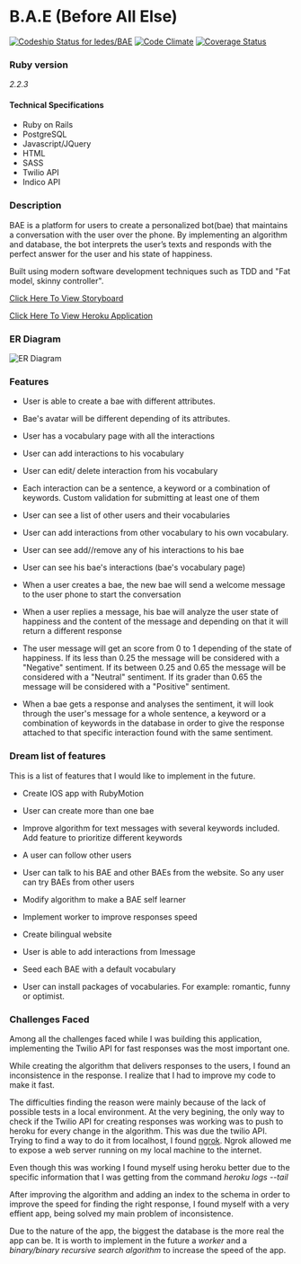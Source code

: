 # B.A.E (Before All Else)
[ ![Codeship Status for ledes/BAE](https://codeship.com/projects/66a1d520-42b3-0133-a1f9-1eb5f82d52fc/status?branch=master)](https://codeship.com/projects/103829)
[![Code Climate](https://codeclimate.com/github/ledes/BAE/badges/gpa.svg)](https://codeclimate.com/github/ledes/BAE)
[![Coverage Status](https://coveralls.io/repos/ledes/BAE/badge.svg?branch=master&service=github)](https://coveralls.io/github/ledes/BAE?branch=master)


### Ruby version

*2.2.3*

#### Technical Specifications

  - Ruby on Rails
  - PostgreSQL
  - Javascript/JQuery
  - HTML
  - SASS
  - Twilio API
  - Indico API

###  Description

BAE is a platform for users to create a personalized bot(bae) that maintains a conversation with the user over the phone. By implementing an algorithm and database, the bot interprets the user’s texts and responds with the perfect answer for the user and his state of happiness.

Built using modern software development techniques such as TDD and "Fat model, skinny controller".

[Click Here To View Storyboard](https://trello.com/b/nSJUDmf7/bae)

[Click Here To View Heroku Application](https://protected-sands-5404.herokuapp.com/)

###  ER Diagram

![ER Diagram](http://i.imgur.com/Jk84Cfd.png)

### Features

* User is able to create a bae with different attributes.

* Bae's avatar will be different depending of its attributes.

* User has a vocabulary page with all the interactions

* User can add interactions to his vocabulary

* User can edit/ delete interaction from his vocabulary

* Each interaction can be a sentence, a keyword or a combination of keywords. Custom validation for submitting at least one of them

* User can see a list of other users and their vocabularies

* User can add interactions from other vocabulary to his own vocabulary.

* User can see add//remove any of his interactions to his bae

* User can see his bae's interactions (bae's vocabulary page)

* When a user creates a bae, the new bae will send a welcome message to the user phone to start the conversation

* When a user replies a message, his bae will analyze the user state of happiness and the content of the message and depending on that it will return a different response

* The user message will get an score from 0 to 1 depending of the state of happiness.
  If its less than 0.25 the message will be considered with a "Negative" sentiment.
  If its between 0.25 and 0.65 the message will be considered with a "Neutral" sentiment.
  If its grader than 0.65 the message will be considered with a "Positive" sentiment.

* When a bae gets a response and analyses the sentiment, it will look through the user's message for a whole sentence, a keyword or a combination of keywords in the database in order to give the response attached to that specific interaction found with the same sentiment.

### Dream list of features

This is a list of features that I would like to implement in the future.

* Create IOS app with RubyMotion

* User can create more than one bae

* Improve algorithm for text messages with several keywords included.
  Add feature to prioritize different keywords

* A user can follow other users

* User can talk to his BAE and other BAEs from the website. So any user can try BAEs from other users

* Modify algorithm to make a BAE self learner

* Implement worker to improve responses speed

* Create bilingual website

* User is able to add interactions from Imessage

* Seed each BAE with a default vocabulary

* User can install packages of vocabularies. For example: romantic, funny or optimist.


###  Challenges Faced

Among all the challenges faced while I was building this application,
implementing the Twilio API for fast responses was the most important one.

While creating the algorithm that delivers responses to the users, I found an inconsistence in the response. I realize that I had to improve my code to make it fast.

The difficulties finding the reason were mainly because of the lack of possible tests in a local environment. At the very begining, the only way to check if the Twilio API for creating responses was working was to push to heroku for every change in the algorithm. This was due the twilio API.
Trying to find a way to do it from localhost, I found [ngrok](https://ngrok.com/). Ngrok allowed me to expose a web server running on my local machine to the internet.

Even though this was working I found myself using heroku better due to the specific information
that I was getting from the command *heroku logs --tail*

After improving the algorithm and adding an index to the schema in order to improve the speed for finding the right response, I found myself with a very effient app, being solved my main problem of inconsistence.

Due to the nature of the app, the biggest the database is the more real the app can be. It is worth to implement in the future a *worker* and a *binary/binary recursive search algorithm* to increase the speed of the app.
